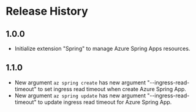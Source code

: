 Release History
===============
1.0.0
---
* Initialize extension "Spring" to manage Azure Spring Apps resources.

1.1.0
---
* New argument `az spring create` has new argument "--ingress-read-timeout" to set ingress read timeout when create Azure Spring App.
* New argument `az spring update` has new argument "--ingress-read-timeout" to update ingress read timeout for Azure Spring App.